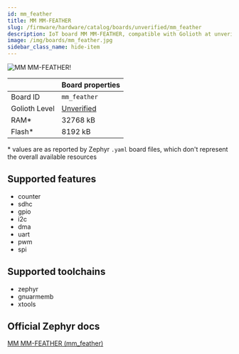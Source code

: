 ```yaml
---
id: mm_feather
title: MM MM-FEATHER
slug: /firmware/hardware/catalog/boards/unverified/mm_feather
description: IoT board MM MM-FEATHER, compatible with Golioth at unverified level.
image: /img/boards/mm_feather.jpg
sidebar_class_name: hide-item
---
```


[//]: # (This is an auto-generated file, do not edit! Changes to it will be lost upon re-generation)

![MM MM-FEATHER!](/img/boards/mm_feather.jpg "MM MM-FEATHER")

|                | Board properties     |
| -------------  | -------------------- |
| Board ID       | `mm_feather` |
| Golioth Level  | [Unverified](/firmware/hardware#unverified-boards) |
| RAM*           | 32768 kB |
| Flash*         | 8192 kB |

\* values are as reported by Zephyr `.yaml` board files, which don't represent the overall available resources



## Supported features

* counter
* sdhc
* gpio
* i2c
* dma
* uart
* pwm
* spi

## Supported toolchains

* zephyr
* gnuarmemb
* xtools

## Official Zephyr docs

[MM MM-FEATHER (mm_feather)](https://docs.zephyrproject.org/latest/boards/madmachine/mm_feather/doc/index.html)
